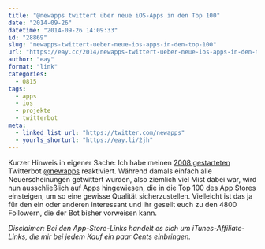 ```yaml
---
title: "@newapps twittert über neue iOS-Apps in den Top 100"
date: "2014-09-26"
datetime: "2014-09-26 14:09:33"
id: "28869"
slug: "newapps-twittert-ueber-neue-ios-apps-in-den-top-100"
url: "https://eay.cc/2014/newapps-twittert-ueber-neue-ios-apps-in-den-top-100/"
author: "eay"
format: "link"
categories:
  - 0815
tags:
  - apps
  - ios
  - projekte
  - twitterbot
meta:
  - linked_list_url: "https://twitter.com/newapps"
  - yourls_shorturl: "https://eay.li/2jh"
---
```


Kurzer Hinweis in eigener Sache: Ich habe meinen [2008 gestarteten](https://twitter.com/eay/statuses/864636979) Twitterbot [@newapps](https://twitter.com/newapps) reaktiviert. Während damals einfach alle Neuerscheinungen getwittert wurden, also ziemlich viel Mist dabei war, wird nun ausschließlich auf Apps hingewiesen, die in die Top 100 des App Stores einsteigen, um so eine gewisse Qualität sicherzustellen. Vielleicht ist das ja für den ein oder anderen interessant und ihr gesellt euch zu den 4800 Followern, die der Bot bisher vorweisen kann.

_Disclaimer: Bei den App-Store-Links handelt es sich um iTunes-Affiliate-Links, die mir bei jedem Kauf ein paar Cents einbringen._
